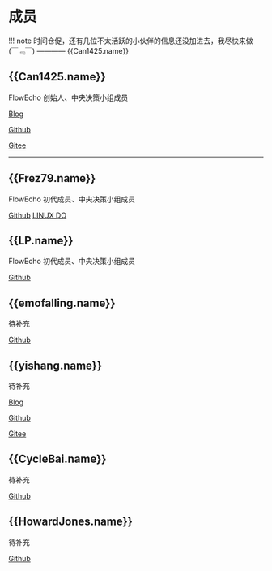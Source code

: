 # 成员

!!! note
    时间仓促，还有几位不太活跃的小伙伴的信息还没加进去，我尽快来做 (￣﹃￣)
    ———— {{Can1425.name}}

## {{Can1425.name}}

FlowEcho 创始人、中央决策小组成员

[Blog]({{Can1425.web}})

[Github]({{Can1425.github}})

[Gitee]({{Can1425.gitee}})

---

## {{Frez79.name}}

FlowEcho 初代成员、中央决策小组成员

[Github]({{Frez79.github}})
[LINUX DO]({{Frez79.ldo}})

## {{LP.name}}

FlowEcho 初代成员、中央决策小组成员

[Github]({{LP.github}})

## {{emofalling.name}}

待补充

[Github]({{emofalling.github}})

## {{yishang.name}}

待补充

[Blog]({{yishang.web}})

[Github]({{yishang.github}})

[Gitee]({{yishang.gitee}})

## {{CycleBai.name}}

待补充

[Github]({{CycleBai.github}})

## {{HowardJones.name}}

待补充

[Github]({{HowardJones.github}})